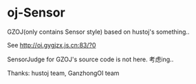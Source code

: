 oj-Sensor
=========

GZOJ(only contains Sensor style) based on hustoj's something..

See http://oi.gygjzx.js.cn:83/?0


SensorJudge for GZOJ's source code is not here. 考虑ing..

Thanks: hustoj team, GanzhongOI team
